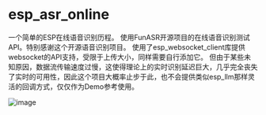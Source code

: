 # esp_asr_online
一个简单的ESP在线语音识别历程。
使用FunASR开源项目的在线语音识别测试API。特别感谢这个开源语音识别项目。
使用了esp_websocket_client库提供websocket的API支持，受限于上传大小，同样需要自行添加它。
但由于某些未知原因，数据流传输速度过慢，这使得理论上的实时识别延迟巨大，几乎完全丧失了实时的可用性，因此这个项目大概率止步于此，也不会提供类似esp_llm那样灵活的回调方式，仅仅作为Demo参考使用。

![image](https://github.com/user-attachments/assets/c9486ba5-45ae-4512-be40-e5115a328a16)
